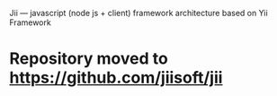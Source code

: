 Jii — javascript (node js + client) framework architecture based on Yii Framework


Repository moved to https://github.com/jiisoft/jii
===
